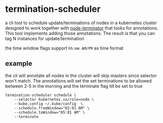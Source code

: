 # termination-scheduler

a cli tool to schedule update/terminations of nodes in a kubernetes cluster designed to work together with [node-terminator](https://github.com/mad01/node-terminator) that looks for annotations. This tool implements adding those annotations. The result is that you can tag N instances for update/termination

the time window flags support `hh:mm AM/PM` as time format

## example

the cli will annotate all nodes in the cluster will skip masters since selector won't match. The annotations will set the set terminations to be allowed between 2-5 in the morning and the terminate flag till be set to true
```
termination-scheduler schedule \
    --selector kubernetes.io/role=node \
    --kube.config ~/.kube/config  \
    --schedule.fromWindow="02:01 AM" \
    --schedule.toWindow="05:01 AM" \
    --terminate
```
